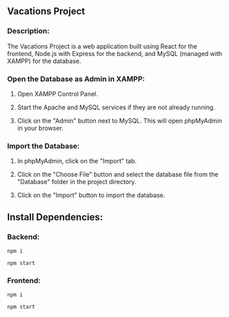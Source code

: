 ## Vacations Project

### Description:
The Vacations Project is a web application built using React for the frontend, Node.js with Express for the backend, and MySQL (managed with XAMPP) for the database.

### Open the Database as Admin in XAMPP:

1. Open XAMPP Control Panel.

2. Start the Apache and MySQL services if they are not already running.

3. Click on the "Admin" button next to MySQL. This will open phpMyAdmin in your browser.

### Import the Database:

1. In phpMyAdmin, click on the "Import" tab.

2. Click on the "Choose File" button and select the database file from the "Database" folder in the project directory.

3. Click on the "Import" button to import the database.

## Install Dependencies:

### Backend:

`npm i`

`npm start`

### Frontend:

`npm i`

`npm start`
